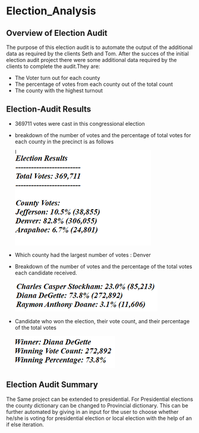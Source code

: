 # Election_Analysis
## Overview of Election Audit
The purpose of this election audit is to automate the output of the additional data as required by the clients Seth and Tom. After the succes of the initial election audit project there were some additional data required by the clients to complete the audit.They are:
* The Voter turn out for each county
* The percentage of votes from each county out of the total count
* The county with the highest turnout

## Election-Audit Results

* 369711 votes were cast in this congressional election
* breakdown of the number of votes and the percentage of total votes for each county in the precinct is as follows

  ![county votes](election_county.PNG)

* Which county had the largest number of votes : 
 Denver

* Breakdown of the number of votes and the percentage of the total votes each candidate received.
  
     ![image](election_candidate.PNG)

* Candidate who won the election, their vote count, and their percentage of the total votes
 
  
     ![image](Winner_election.PNG)
     
## Election Audit Summary
The Same project can be extended to presidential.
For Presidential elections the county dictionary can be changed to Provincial dictionary. This can be further automated by giving in an input for the user to choose whether he/she is voting for presidential election or local election with the help of an if else iteration.
